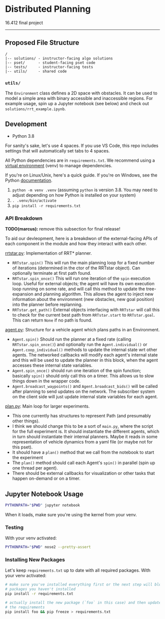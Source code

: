 # Distributed Planning

16.412 final project

---

## Proposed File Structure

```
/
|-- solutions/ - instructor-facing algo solutions
|-- pset/      - student-facing pset code
|-- tests/     - instructor-facing tests
|-- utils/     - shared code
```

### `utils/`

The `Environment` class defines a 2D space with obstacles. It can be used to model a simple area with binary accessible and inaccessible regions. For example usage, spin up a Jupyter notebook (see below) and check out `solutions/rrt_example.ipynb`.

## Development

* Python 3.8

For sanity's sake, let's use 4 spaces. If you use VS Code, this repo includes settings that will automatically set tabs to 4 spaces.

All Python dependencies are in `requirements.txt`. We recommend using a [virtual environment](https://docs.python.org/3/library/venv.html) (venv) to manage dependencies.

If you're on Linux/Unix, here's a quick guide. If you're on Windows, see the Python [documentation](https://docs.python.org/3/library/venv.html).
1. `python -m venv .venv` (assuming `python` is version 3.8. You may need to adjust depending on how Python is installed on your system)
2. `. .venv/bin/activate`
3. `pip install -r requirements.txt`


### API Breakdown

**TODO(marcus):** remove this subsection for final release!

To aid our devleopment, here is a breakdwon of the external-facing APIs of each component in the module and how they interact with each other.

[rrtstar.py](/solutions/rrtstar.py): Implementation of RRT* planner.
- `RRTstar.spin()` This will run the main planning loop for a fixed number of iterations (determined in the ctor of the RRTstar object). Can optionally terminate at first path found.
- `RRTstar.spin_once()` This will run one iteration of the `spin` execution loop. Useful for external objects; the agent will have its own execution loop running on some rate, and will call this method to update the tree-expansion and planning algorithm. This allows the agent to inject new information about the environment (new obstacles, new goal position) into the planner before replanning.
- `RRTstar.get_path()` External objects interfacing with `RRTstar` will call this to check for the current best path from `RRTstar.start` to `RRTstar.goal`. This can return `None` if no path is found.

[agent.py](/solutions/agent.py): Structure for a vehicle agent which plans paths in an Environment.
- `Agent.spin()` Should run the planner at a fixed rate (calling `RRTstar.spin_once()`) and optionally run the `Agent.individual()` or `Agent.coop_individual()` methods to update the internal state wrt other agents. The networked callbacks will modify each agent's internal state and this will be used to update the planner in this block, when the agent accesses these internal state variables.
- `Agent.spin_once()` should run one iteration of the spin function; basically `spin()` should only call this on a timer. This allows us to slow things down in the wrapper code.
- `Agent.broadcast_waypoints()` and `Agent.broadcast_bids()` will be called after planning to send updates on the network. The subscriber system on the client side will just update internal state variables for each agent.

[plan.py](/solutions/plan.py): Main loop for larger experiments.
- This one currently has structures to represent Path (and presumably other things). 
- I think we should change this to be a sort of `main.py`, where the script for the full experiment is. It should instantiate the different agents, which in turn should instantiate their internal planners. Maybe it reads in some representation of vehicle dynamics from a yaml file (or maybe not for this pset).
- It should have a `plan()` method that we call from the notebook to start the experiment
- The `plan()` method should call each Agent's `spin()` in parallel (spin up one thread per agent).
- There should be external callbacks for visualization or other tasks that happen on-demand or on a timer.


## Jupyter Notebook Usage

```sh
PYTHONPATH="$PWD" jupyter notebook
```

When it loads, make sure you're using the kernel from your venv.

### Testing

With your venv activated:

```sh
PYTHONPATH="$PWD" nose2 --pretty-assert
```

### Installing New Packages

Let's keep `requirements.txt` up to date with all required packages. With your venv activated:

```sh
# make sure you've installed everything first or the next step will blow away
# packages you haven't installed
pip install -r requirements.txt

# actually install the new package (`foo` in this case) and then update
# the requirements
pip install foo && pip freeze > requirements.txt
```
